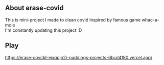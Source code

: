 ## About erase-covid

This is mini-project I made to clean covid
Inspired by famous game whac-a-mole </br>
I'm constantly updating this project :D

## Play

https://erase-covidd-ejxqpjn2r-puddings-projects-6bcd4180.vercel.app/
